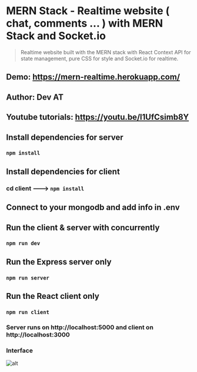 # MERN Stack - Realtime website ( chat, comments ... ) with MERN Stack and Socket.io 
> Realtime website built with the MERN stack with React Context API for state management, pure CSS for style and Socket.io for realtime.

## Demo: https://mern-realtime.herokuapp.com/

## Author: Dev AT
## Youtube tutorials: https://youtu.be/l1UfCsimb8Y

## Install dependencies for server 
### `npm install`

## Install dependencies for client
### cd client ---> `npm install`

## Connect to your mongodb and add info in .env

## Run the client & server with concurrently
### `npm run dev`

## Run the Express server only
### `npm run server`

## Run the React client only
### `npm run client`

### Server runs on http://localhost:5000 and client on http://localhost:3000

### Interface 

![alt](https://res.cloudinary.com/devatchannel/image/upload/v1604028538/test/mern-realtime_h7glfz.png)
